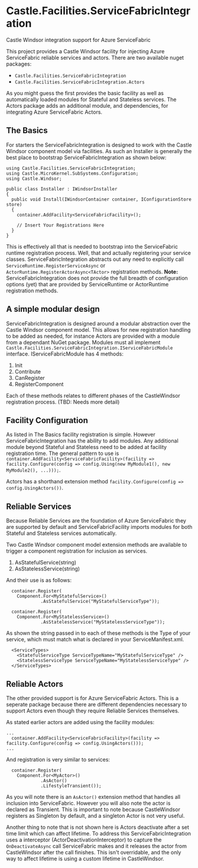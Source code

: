 # Castle.Facilities.ServiceFabricIntegration
Castle Windsor integration support for Azure ServiceFabric

This project provides a Castle Windsor facility for injecting Azure ServiceFabric reliable services and actors.
There are two available nuget packages:
* `Castle.Facilities.ServiceFabricIntegration`
* `Castle.Facilities.ServiceFabricIntegration.Actors`

As you might guess the first provides the basic facility as well as automatically loaded modules for Stateful and Stateless services. The Actors package adds an additional module, and dependencies, for integrating Azure ServiceFabric Actors.

## The Basics
For starters the ServiceFabricIntegration is designed to work with the Castle Windsor component model via facilities. As such an Installer is generally the best place to bootstrap ServiceFabricIntegration as shown below:
```
using Castle.Facilities.ServiceFabricIntegration;
using Castle.MicroKernel.SubSystems.Configuration;
using Castle.Windsor;

public class Installer : IWindsorInstaller
{
  public void Install(IWindsorContainer container, IConfigurationStore store)
  {
    container.AddFacility<ServiceFabricFacility>();
    
    // Insert Your Registrations Here
  }
}
```

This is effectively all that is needed to bootstrap into the ServiceFabric runtime registration process. Well, that and actually registering your service classes. ServiceFabricIntegration abstracts out any need to explicitly call `ServiceRuntime.RegisterServiceAsync` or `ActorRuntime.RegisterActorAsync<TActor>` registration methods.
__Note:__ ServiceFabricIntegration does not provide the full breadth of configuration options (yet) that are provided by ServiceRuntime or ActorRuntime registration methods.

## A simple modular design
ServiceFabricIntegration is designed around a modular abstraction over the Castle Windsor component model. This allows for new registration handling to be added as needed, for instance Actors are provided with a module from a dependant NuGet package.
Modules must all implement `Castle.Facilities.ServiceFabricIntegration.IServiceFabricModule` interface.
IServiceFabricModule has 4 methods:
  1. Init
  2. Contribute
  3. CanRegister
  4. RegisterComponent

Each of these methods relates to different phases of the CastleWindsor registration process. (TBD: Needs more detail)

## Facility Configuration
As listed in The Basics facility registration is simple. However ServiceFabricIntegration has the ability to add modules. Any additional module beyond Stateful and Stateless need to be added at facility registration time.
The general pattern to use is `container.AddFacility<ServiceFabricFacility>(facility => facility.Configure(config => config.Using(new MyModule1(), new MyModule2(), ...)));`.

Actors has a shorthand extension method `facility.Configure(config => config.UsingActors())`.

## Reliable Services
Because Reliable Services are the foundation of Azure ServiceFabric they are supported by default and ServiceFabricFacility imports modules for both Stateful and Stateless services automatically.

Two Castle Windsor component model extension methods are available to trigger a component registration for inclusion as services.
  1. AsStatefulService(string)
  2. AsStatelessService(string)

And their use is as follows:
```
  container.Register(
    Component.For<MyStatefulService>()
             .AsStatefulService("MyStatefulServiceType"));

  container.Register(
    Component.For<MyStatelessService>()
             .AsStatelessService("MyStatelessServiceType"));
```

As shown the string passed in to each of these methods is the Type of your service, which must match what is declared in your ServiceManifest.xml.

```
  <ServiceTypes>
    <StatefulServiceType ServiceTypeName="MyStatefulServiceType" />
    <StatelessServiceType ServiceTypeName="MyStatelessServiceType" />
  </ServiceTypes>
```

## Reliable Actors
The other provided support is for Azure ServiceFabric Actors. This is a seperate package because there are different dependencies necessary to support Actors even though they require Reliable Services themselves.

As stated earlier actors are added using the facility modules:
```
...
  container.AddFacility<ServiceFabricFacility>(facility => facility.Configure(config => config.UsingActors()));
...
```

And registration is very similar to services:
```
  container.Register(
    Component.For<MyActor>()
             .AsActor()
             .LifestyleTransient());
```

As you will note there is an `AsActor()` extension method that handles all inclusion into ServiceFabric. However you will also note the actor is declared as Transient. This is important to note because CastleWindsor registers as Singleton by default, and a singleton Actor is not very useful.

Another thing to note that is not shown here is Actors deactivate after a set time limit which can affect lifetime. To address this ServiceFabricIntegration uses a interceptor (ActorDeactivationInterceptor) to capture the `OnDeactivateAsync` call ServiceFabric makes and it releases the actor from CastleWindsor after the call finishes. This isn't overridable, and the only way to affect lifetime is using a custom lifetime in CastleWindsor.
